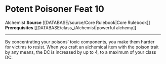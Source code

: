 ﻿---
feat: Potent Poisoner
id: '112'
level: '10'
name: Potent Poisoner
prerequisite: '[[DATABASE/class_/Alchemist|powerful alchemy]]'
rarity: Common
source: '[[DATABASE/source/Core Rulebook|Core Rulebook]]'
trait:
- '[[DATABASE/trait/Alchemist|Alchemist]]'
type: Feat

---
# Potent Poisoner <span class="item-type">Feat 10</span>

<span class="item-trait">Alchemist</span>
**Source** [[DATABASE/source/Core Rulebook|Core Rulebook]] 
**Prerequisites** [[DATABASE/class_/Alchemist|powerful alchemy]]

---
By concentrating your poisons’ toxic components, you make them harder for victims to resist. When you craft an alchemical item with the poison trait by any means, the DC is increased by up to 4, to a maximum of your class DC.